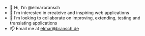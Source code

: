 - 👋 Hi, I’m @elmarbransch
- 👀 I’m interested in createive and inspiring web applications
- 💞️ I’m looking to collaborate on improving, extending, testing and translating applications
- 📫 Email me at elmar@bransch.de

<!---
elmarbransch/elmarbransch is a ✨ special ✨ repository because its `README.md` (this file) appears on your GitHub profile.
You can click the Preview link to take a look at your changes.
--->
